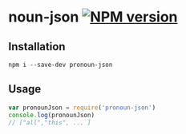 # noun-json [![NPM version](https://badge.fury.io/js/pronoun-json.svg)](https://badge.fury.io/js/pronoun-json)

## Installation

```
npm i --save-dev pronoun-json
```

## Usage

```javascript
var pronounJson = require('pronoun-json')
console.log(pronounJson)
// ["all","this", ... ]
```
